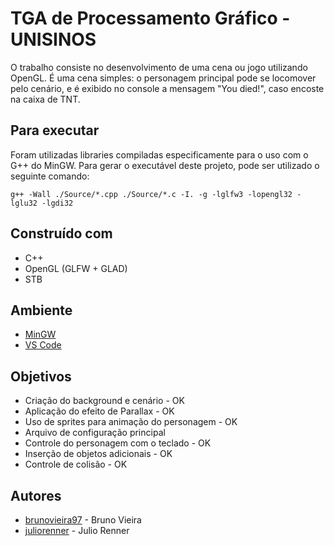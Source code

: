 # TGA de Processamento Gráfico - UNISINOS
O trabalho consiste no desenvolvimento de uma cena ou jogo utilizando OpenGL. É uma cena simples: o personagem principal pode se locomover pelo cenário, e é exibido no console a mensagem "You died!", caso encoste na caixa de TNT.

## Para executar
Foram utilizadas libraries compiladas especificamente para o uso com o G++ do MinGW. Para gerar o executável deste projeto, pode ser utilizado o seguinte comando:

	g++ -Wall ./Source/*.cpp ./Source/*.c -I. -g -lglfw3 -lopengl32 -lglu32 -lgdi32

## Construído com
* C++
* OpenGL (GLFW + GLAD)
* STB

## Ambiente
* [MinGW](http://mingw.org/)
* [VS Code](https://code.visualstudio.com/)

## Objetivos
* Criação do background e cenário - OK
* Aplicação do efeito de Parallax - OK
* Uso de sprites para animação do personagem - OK
* Arquivo de configuração principal
* Controle do personagem com o teclado - OK
* Inserção de objetos adicionais - OK
* Controle de colisão - OK

## Autores
* [brunovieira97](https://www.github.com/brunovieira97) - Bruno Vieira
* [juliorenner](https://www.github.com/juliorenner) - Julio Renner
